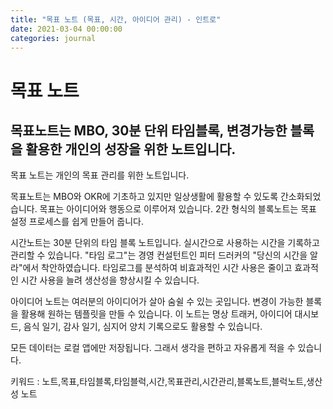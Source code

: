 ```yaml
---
title: "목표 노트 (목표, 시간, 아이디어 관리) - 인트로"
date: 2021-03-04 00:00:00
categories: journal
---
```


# 목표 노트

## 목표노트는 MBO, 30분 단위 타임블록, 변경가능한 블록을 활용한 개인의 성장을 위한 노트입니다.

목표 노트는 개인의 목표 관리를 위한 노트입니다.

목표노트는 MBO와 OKR에 기초하고 있지만 일상생활에 활용할 수 있도록 간소화되었습니다. 목표는 아이디어와 행동으로 이루어져 있습니다. 2칸 형식의 블록노트는 목표 설정 프로세스를 쉽게 만들어 줍니다.

시간노트는 30분 단위의 타임 블록 노트입니다. 실시간으로 사용하는 시간을 기록하고 관리할 수 있습니다. "타임 로그"는 경영 컨설턴트인 피터 드러커의 "당신의 시간을 알라"에서 착안하였습니다. 타임로그를 분석하여 비효과적인 시간 사용은 줄이고 효과적인 시간 사용을 늘려 생산성을 향상시킬 수 있습니다.

아이디어 노트는 여러분의 아이디어가 살아 숨쉴 수 있는 곳입니다. 변경이 가능한 블록을 활용해 원하는 템플릿을 만들 수 있습니다. 이 노트는 명상 트래커, 아이디어 대시보드, 음식 일기, 감사 일기, 심지어 양치 기록으로도 활용할 수 있습니다.

모든 데이터는 로컬 앱에만 저장됩니다. 그래서 생각을 편하고 자유롭게 적을 수 있습니다.

키워드 : 노트,목표,타임블록,타임블럭,시간,목표관리,시간관리,블록노트,블럭노트,생산성 노트
